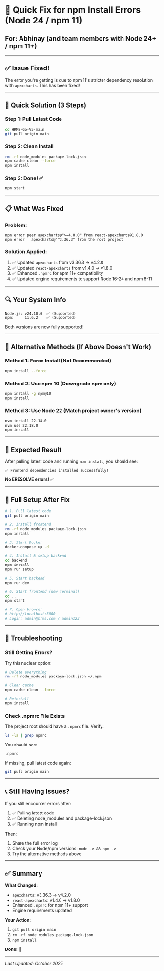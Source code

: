 # 🔧 Quick Fix for npm Install Errors (Node 24 / npm 11)

## For: Abhinay (and team members with Node 24+ / npm 11+)

---

## ✅ Issue Fixed!

The error you're getting is due to npm 11's stricter dependency resolution with `apexcharts`. This has been fixed!

---

## 🚀 Quick Solution (3 Steps)

### Step 1: Pull Latest Code
```bash
cd HRMS-Go-V5-main
git pull origin main
```

### Step 2: Clean Install
```bash
rm -rf node_modules package-lock.json
npm cache clean --force
npm install
```

### Step 3: Done! ✅
```bash
npm start
```

---

## 📋 What Was Fixed

### Problem:
```
npm error peer apexcharts@">=4.0.0" from react-apexcharts@1.8.0
npm error   apexcharts@"^3.36.3" from the root project
```

### Solution Applied:
1. ✅ Updated `apexcharts` from v3.36.3 → v4.2.0
2. ✅ Updated `react-apexcharts` from v1.4.0 → v1.8.0
3. ✅ Enhanced `.npmrc` for npm 11+ compatibility
4. ✅ Updated engine requirements to support Node 16-24 and npm 8-11

---

## 🔍 Your System Info

```
Node.js: v24.10.0  ✅ (Supported)
npm:     11.6.2    ✅ (Supported)
```

Both versions are now fully supported!

---

## 📝 Alternative Methods (If Above Doesn't Work)

### Method 1: Force Install (Not Recommended)
```bash
npm install --force
```

### Method 2: Use npm 10 (Downgrade npm only)
```bash
npm install -g npm@10
npm install
```

### Method 3: Use Node 22 (Match project owner's version)
```bash
nvm install 22.18.0
nvm use 22.18.0
npm install
```

---

## 🎯 Expected Result

After pulling latest code and running `npm install`, you should see:

```
✅ Frontend dependencies installed successfully!
```

**No ERESOLVE errors!** ✅

---

## 🚀 Full Setup After Fix

```bash
# 1. Pull latest code
git pull origin main

# 2. Install frontend
rm -rf node_modules package-lock.json
npm install

# 3. Start Docker
docker-compose up -d

# 4. Install & setup backend
cd backend
npm install
npm run setup

# 5. Start backend
npm run dev

# 6. Start frontend (new terminal)
cd ..
npm start

# 7. Open browser
# http://localhost:3000
# Login: admin@hrms.com / admin123
```

---

## 🔧 Troubleshooting

### Still Getting Errors?

Try this nuclear option:
```bash
# Delete everything
rm -rf node_modules package-lock.json ~/.npm

# Clean cache
npm cache clean --force

# Reinstall
npm install
```

### Check .npmrc File Exists

The project root should have a `.npmrc` file. Verify:
```bash
ls -la | grep npmrc
```

You should see:
```
.npmrc
```

If missing, pull latest code again:
```bash
git pull origin main
```

---

## 📞 Still Having Issues?

If you still encounter errors after:
1. ✅ Pulling latest code
2. ✅ Deleting node_modules and package-lock.json
3. ✅ Running npm install

Then:
1. Share the full error log
2. Check your Node/npm versions: `node -v && npm -v`
3. Try the alternative methods above

---

## ✅ Summary

**What Changed:**
- `apexcharts`: v3.36.3 → v4.2.0
- `react-apexcharts`: v1.4.0 → v1.8.0
- Enhanced `.npmrc` for npm 11+ support
- Engine requirements updated

**Your Action:**
1. `git pull origin main`
2. `rm -rf node_modules package-lock.json`
3. `npm install`

**Done!** 🎉

---

*Last Updated: October 2025*


